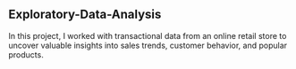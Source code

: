 ## Exploratory-Data-Analysis
In this project, I worked with transactional data from an online retail store to uncover valuable insights into sales trends, customer behavior, and popular products. 
